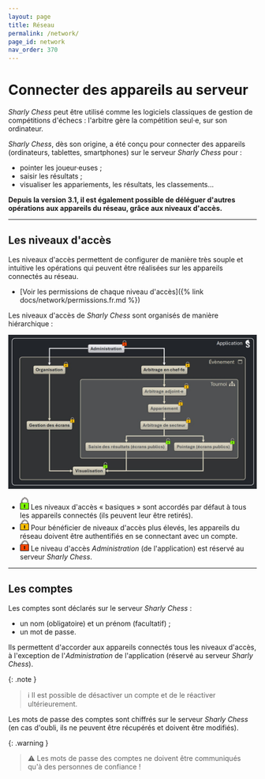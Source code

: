 ```yaml
---
layout: page
title: Réseau
permalink: /network/
page_id: network
nav_order: 370
---
```


# Connecter des appareils au serveur

_Sharly Chess_ peut être utilisé comme les logiciels classiques de gestion de compétitions d'échecs : l'arbitre gère la compétition seul·e, sur son ordinateur.

_Sharly Chess_, dès son origine, a été conçu pour connecter des appareils (ordinateurs, tablettes, smartphones) sur le serveur _Sharly Chess_ pour :
- pointer les joueur·euses ;
- saisir les résultats ;
- visualiser les appariements, les résultats, les classements...

**Depuis la version 3.1, il est également possible de déléguer d'autres opérations aux appareils du réseau, grâce aux niveaux d'accès.**

---

## Les niveaux d'accès

Les niveaux d'accès permettent de configurer de manière très souple et intuitive les opérations qui peuvent être réalisées sur les appareils connectés au réseau.

- [Voir les permissions de chaque niveau d'accès]({% link docs/network/permissions.fr.md %})

Les niveaux d'accès de _Sharly Chess_ sont organisés de manière hiérarchique :

<div class="before-img-no-border"></div>

![Héritage des niveaux d'accès](/assets/images/access-levels/access-levels-inheritance-fr.jpg)

- ![no-account](/assets/images/access-levels/lock-no-account-small.png) Les niveaux d'accès « basiques » sont accordés par défaut à tous les appareils connectés (ils peuvent leur être retirés).
- ![account](/assets/images/access-levels/lock-account-small.png) Pour bénéficier de niveaux d'accès plus élevés, les appareils du réseau doivent être authentifiés en se connectant avec un compte.
- ![admin](/assets/images/access-levels/lock-admin-small.png) Le niveau d'accès _Administration_ (de l'application) est réservé au serveur _Sharly Chess_.

---

## Les comptes

Les comptes sont déclarés sur le serveur _Sharly Chess_ :
- un nom (obligatoire) et un prénom (facultatif) ;
- un mot de passe.

Ils permettent d'accorder aux appareils connectés tous les niveaux d'accès, à l'exception de l'_Administration_ de l'application (réservé au serveur _Sharly Chess_).

{: .note }
> :information_source: Il est possible de désactiver un compte et de le réactiver ultérieurement. 

Les mots de passe des comptes sont chiffrés sur le serveur _Sharly Chess_ (en cas d'oubli, ils ne peuvent être récupérés et doivent être modifiés).

{: .warning }
> :warning: Les mots de passe des comptes ne doivent être communiqués qu'à des personnes de confiance !
